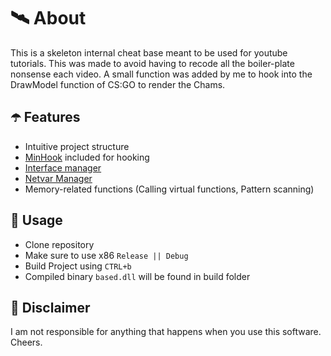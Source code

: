 ﻿# 🛰 About
This is a skeleton internal cheat base meant to be used for youtube tutorials. This was made to avoid having to recode all the boiler-plate nonsense each video.
A small function was added by me to hook into the DrawModel function of CS:GO to render the Chams.  

## ☂️ Features
- Intuitive project structure
- [MinHook](https://github.com/TsudaKageyu/minhook) included for hooking
- [Interface manager](https://www.youtube.com/watch?v=C0wGdwnaArA)
- [Netvar Manager](https://www.youtube.com/watch?v=VCsNZ0GRVzo)
- Memory-related functions (Calling virtual functions, Pattern scanning)

## 🌠 Usage
- Clone repository
- Make sure to use x86 `Release || Debug`
- Build Project using `CTRL+b`
- Compiled binary `based.dll` will be found in build folder

## 🗿 Disclaimer
I am not responsible for anything that happens when you use this software. Cheers.